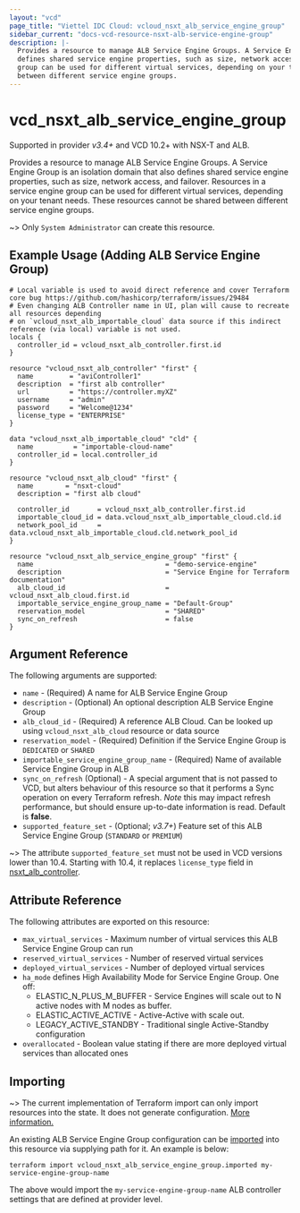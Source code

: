 ```yaml
---
layout: "vcd"
page_title: "Viettel IDC Cloud: vcloud_nsxt_alb_service_engine_group"
sidebar_current: "docs-vcd-resource-nsxt-alb-service-engine-group"
description: |-
  Provides a resource to manage ALB Service Engine Groups. A Service Engine Group is an isolation domain that also
  defines shared service engine properties, such as size, network access, and failover. Resources in a service engine
  group can be used for different virtual services, depending on your tenant needs. These resources cannot be shared
  between different service engine groups.
---
```


# vcd\_nsxt\_alb\_service\_engine\_group

Supported in provider *v3.4+* and VCD 10.2+ with NSX-T and ALB.

Provides a resource to manage ALB Service Engine Groups. A Service Engine Group is an isolation domain that also
defines shared service engine properties, such as size, network access, and failover. Resources in a service engine
group can be used for different virtual services, depending on your tenant needs. These resources cannot be shared
between different service engine groups.

~> Only `System Administrator` can create this resource.

## Example Usage (Adding ALB Service Engine Group)

```hcl
# Local variable is used to avoid direct reference and cover Terraform core bug https://github.com/hashicorp/terraform/issues/29484
# Even changing ALB Controller name in UI, plan will cause to recreate all resources depending 
# on `vcloud_nsxt_alb_importable_cloud` data source if this indirect reference (via local) variable is not used.
locals {
  controller_id = vcloud_nsxt_alb_controller.first.id
}

resource "vcloud_nsxt_alb_controller" "first" {
  name         = "aviController1"
  description  = "first alb controller"
  url          = "https://controller.myXZ"
  username     = "admin"
  password     = "Welcome@1234"
  license_type = "ENTERPRISE"
}

data "vcloud_nsxt_alb_importable_cloud" "cld" {
  name          = "importable-cloud-name"
  controller_id = local.controller_id
}

resource "vcloud_nsxt_alb_cloud" "first" {
  name        = "nsxt-cloud"
  description = "first alb cloud"

  controller_id       = vcloud_nsxt_alb_controller.first.id
  importable_cloud_id = data.vcloud_nsxt_alb_importable_cloud.cld.id
  network_pool_id     = data.vcloud_nsxt_alb_importable_cloud.cld.network_pool_id
}

resource "vcloud_nsxt_alb_service_engine_group" "first" {
  name                                 = "demo-service-engine"
  description                          = "Service Engine for Terraform documentation"
  alb_cloud_id                         = vcloud_nsxt_alb_cloud.first.id
  importable_service_engine_group_name = "Default-Group"
  reservation_model                    = "SHARED"
  sync_on_refresh                      = false
}
```

## Argument Reference

The following arguments are supported:

* `name` - (Required) A name for ALB Service Engine Group
* `description` - (Optional) An optional description ALB Service Engine Group
* `alb_cloud_id` - (Required) A reference ALB Cloud. Can be looked up using `vcloud_nsxt_alb_cloud` resource or data
  source
* `reservation_model` - (Required) Definition if the Service Engine Group is `DEDICATED` or `SHARED`
* `importable_service_engine_group_name` - (Required) Name of available Service Engine Group in ALB
* `sync_on_refresh` (Optional) - A special argument that is not passed to VCD, but alters behaviour of this resource so
  that it performs a Sync operation on every Terraform refresh. *Note* this may impact refresh performance, but should
  ensure up-to-date information is read. Default is **false**.
* `supported_feature_set` - (Optional; *v3.7+*) Feature set of this ALB Service Engine Group (`STANDARD` or `PREMIUM`)

~> The attribute `supported_feature_set` must not be used in VCD versions lower than 10.4. Starting with 10.4, it replaces `license_type` field in [nsxt_alb_controller](/providers/vmware/vcd/latest/docs/resources/nsxt_alb_controller).

## Attribute Reference

The following attributes are exported on this resource:

* `max_virtual_services` - Maximum number of virtual services this ALB Service Engine Group can run
* `reserved_virtual_services` - Number of reserved virtual services
* `deployed_virtual_services` - Number of deployed virtual services
* `ha_mode` defines High Availability Mode for Service Engine Group. One off:
  * ELASTIC_N_PLUS_M_BUFFER - Service Engines will scale out to N active nodes with M nodes as buffer.
  * ELASTIC_ACTIVE_ACTIVE - Active-Active with scale out.
  * LEGACY_ACTIVE_STANDBY - Traditional single Active-Standby configuration
* `overallocated` - Boolean value stating if there are more deployed virtual services than allocated ones

## Importing

~> The current implementation of Terraform import can only import resources into the state.
It does not generate configuration. [More information.](https://www.terraform.io/docs/import/)

An existing ALB Service Engine Group configuration can be [imported][docs-import] into this resource
via supplying path for it. An example is
below:

[docs-import]: https://www.terraform.io/docs/import/

```
terraform import vcloud_nsxt_alb_service_engine_group.imported my-service-engine-group-name
```

The above would import the `my-service-engine-group-name` ALB controller settings that are defined at provider
level.
